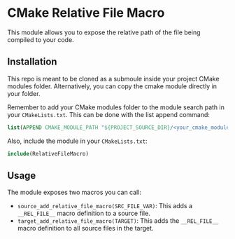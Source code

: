 # CMake Relative File Macro

This module allows you to expose the relative path of the file being compiled to your code.


## Installation

This repo is meant to be cloned as a submoule inside your project CMake modules folder. Alternatively, you can copy the cmake module directly in your folder.

Remember to add your CMake modules folder to the module search path in your `CMakeLists.txt`. This can be done with the list append command:
```CMake
list(APPEND CMAKE_MODULE_PATH "${PROJECT_SOURCE_DIR}/<your_cmake_modules_folder>/cmake-relativefilemacro")
```

Also, include the module in your `CMakeLists.txt`:
```CMake
include(RelativeFileMacro)
```


## Usage

The module exposes two macros you can call:
* `source_add_relative_file_macro(SRC_FILE_VAR)`: This adds a `__REL_FILE__` macro definition to a source file.
* `target_add_relative_file_macro(TARGET)`: This adds the `__REL_FILE__` macro definition to all source files in the target.
